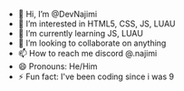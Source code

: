 - 👋 Hi, I’m @DevNajimi
- 👀 I’m interested in HTML5, CSS, JS, LUAU
- 🌱 I’m currently learning JS, LUAU
- 💞️ I’m looking to collaborate on anything
- 📫 How to reach me discord @.najimi
- 😄 Pronouns: He/Him
- ⚡ Fun fact: I've been coding since i was 9

<!---
DevNajimi/DevNajimi is a ✨ special ✨ repository because its `README.md` (this file) appears on your GitHub profile.
You can click the Preview link to take a look at your changes.
--->

